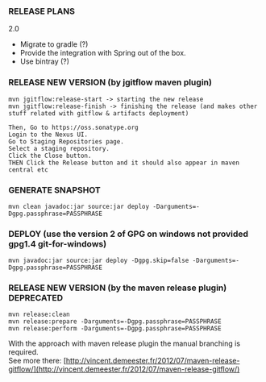 ### RELEASE PLANS

2.0
 
 * Migrate to gradle (?)
 * Provide the integration with Spring out of the box.
 * Use bintray (?)
 
### RELEASE NEW VERSION (by jgitflow maven plugin)
 
    mvn jgitflow:release-start -> starting the new release
    mvn jgitflow:release-finish -> finishing the release (and makes other stuff related with gitflow & artifacts deployment)
    
    Then, Go to https://oss.sonatype.org
    Login to the Nexus UI.
    Go to Staging Repositories page.
    Select a staging repository.
    Click the Close button.
    THEN Click the Release button and it should also appear in maven central etc
 
### GENERATE SNAPSHOT

    mvn clean javadoc:jar source:jar deploy -Darguments=-Dgpg.passphrase=PASSPHRASE

### DEPLOY (use the version 2 of GPG on windows not provided gpg1.4 git-for-windows)

    mvn javadoc:jar source:jar deploy -Dgpg.skip=false -Darguments=-Dgpg.passphrase=PASSPHRASE

### RELEASE NEW VERSION (by the maven release plugin) DEPRECATED

    mvn release:clean
    mvn release:prepare -Darguments=-Dgpg.passphrase=PASSPHRASE
    mvn release:perform -Darguments=-Dgpg.passphrase=PASSPHRASE
 
With the approach with maven release plugin the manual branching is required.    
See more there: [http://vincent.demeester.fr/2012/07/maven-release-gitflow/](http://vincent.demeester.fr/2012/07/maven-release-gitflow/)
